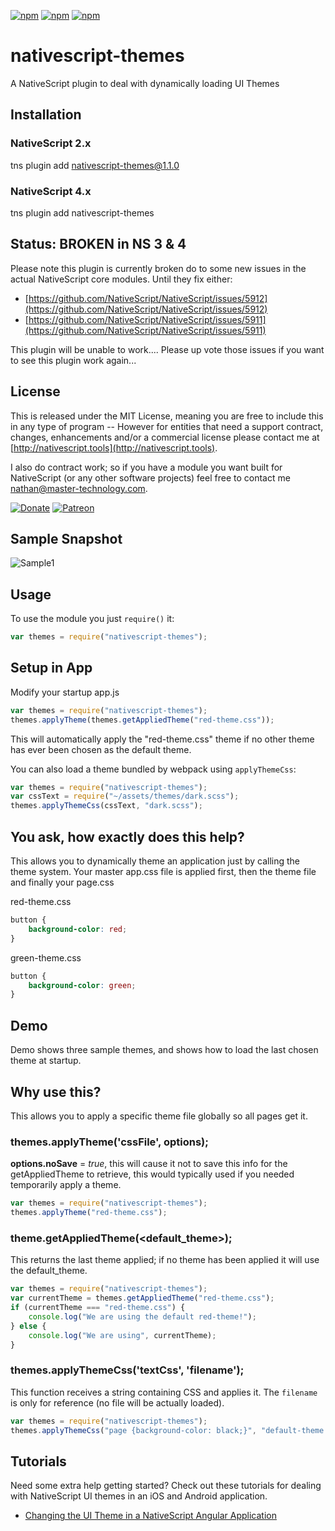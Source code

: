 [![npm](https://img.shields.io/npm/v/nativescript-themes.svg)](https://www.npmjs.com/package/nativescript-themes) [![npm](https://img.shields.io/npm/l/nativescript-themes.svg)](https://www.npmjs.com/package/nativescript-themes) [![npm](https://img.shields.io/npm/dt/nativescript-themes.svg?label=npm%20d%2fls)](https://www.npmjs.com/package/nativescript-themes)

# nativescript-themes

A NativeScript plugin to deal with dynamically loading UI Themes

## Installation

### NativeScript 2.x

tns plugin add nativescript-themes@1.1.0

### NativeScript 4.x

tns plugin add nativescript-themes

## Status: BROKEN in NS 3 & 4

Please note this plugin is currently broken do to some new issues in the actual NativeScript core modules. Until they fix either:

-   [https://github.com/NativeScript/NativeScript/issues/5912](https://github.com/NativeScript/NativeScript/issues/5912)
-   [https://github.com/NativeScript/NativeScript/issues/5911](https://github.com/NativeScript/NativeScript/issues/5911)

This plugin will be unable to work.... Please up vote those issues if you want to see this plugin work again...

## License

This is released under the MIT License, meaning you are free to include this in any type of program -- However for entities that need a support contract, changes, enhancements and/or a commercial license please contact me at [http://nativescript.tools](http://nativescript.tools).

I also do contract work; so if you have a module you want built for NativeScript (or any other software projects) feel free to contact me [nathan@master-technology.com](mailto://nathan@master-technology.com).

[![Donate](https://img.shields.io/badge/Donate-PayPal-brightgreen.svg?style=plastic)](https://www.paypal.com/cgi-bin/webscr?cmd=_donations&business=HN8DDMWVGBNQL&lc=US&item_name=Nathanael%20Anderson&item_number=nativescript%2dthemes&no_note=1&no_shipping=1&currency_code=USD&bn=PP%2dDonationsBF%3ax%3aNonHosted) [![Patreon](https://img.shields.io/badge/Pledge-Patreon-brightgreen.svg?style=plastic)](https://www.patreon.com/NathanaelA)

## Sample Snapshot

![Sample1](docs/themes.gif)

## Usage

To use the module you just `require()` it:

```js
var themes = require("nativescript-themes");
```

## Setup in App

Modify your startup app.js

```js
var themes = require("nativescript-themes");
themes.applyTheme(themes.getAppliedTheme("red-theme.css"));
```

This will automatically apply the "red-theme.css" theme if no other theme has ever been chosen as the default theme.

You can also load a theme bundled by webpack using `applyThemeCss`:

```js
var themes = require("nativescript-themes");
var cssText = require("~/assets/themes/dark.scss");
themes.applyThemeCss(cssText, "dark.scss");
```

## You ask, how exactly does this help?

This allows you to dynamically theme an application just by calling the theme system. Your master app.css file is applied first, then the theme file and finally your page.css

red-theme.css

```css
button {
    background-color: red;
}
```

green-theme.css

```css
button {
    background-color: green;
}
```

## Demo

Demo shows three sample themes, and shows how to load the last chosen theme at startup.

## Why use this?

This allows you to apply a specific theme file globally so all pages get it.

### themes.applyTheme('cssFile', options);

**options.noSave** = _true_, this will cause it not to save this info for the getAppliedTheme to retrieve, this would typically used if you needed temporarily apply a theme.

```js
var themes = require("nativescript-themes");
themes.applyTheme("red-theme.css");
```

### theme.getAppliedTheme(<default_theme>);

This returns the last theme applied; if no theme has been applied it will use the default_theme.

```js
var themes = require("nativescript-themes");
var currentTheme = themes.getAppliedTheme("red-theme.css");
if (currentTheme === "red-theme.css") {
    console.log("We are using the default red-theme!");
} else {
    console.log("We are using", currentTheme);
}
```

### themes.applyThemeCss('textCss', 'filename');

This function receives a string containing CSS and applies it. The `filename` is only for reference (no file will be actually loaded).

```js
var themes = require("nativescript-themes");
themes.applyThemeCss("page {background-color: black;}", "default-theme.css");
```

## Tutorials

Need some extra help getting started? Check out these tutorials for dealing with NativeScript UI themes in an iOS and Android application.

-   [Changing the UI Theme in a NativeScript Angular Application](https://www.thepolyglotdeveloper.com/2016/11/changing-a-nativescript-css-skin-at-runtime/)

